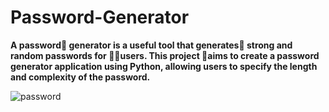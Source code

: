 # Password-Generator
**A password🔐 generator is a useful tool that generates💢 strong and
random passwords for 👨‍💻users. This project 🎯aims to create a
password generator application using Python, allowing users to
specify the length and complexity of the password.**

![password](https://github.com/jeetu-g2-1/CODSOFT/assets/122289085/2d023b06-9239-4054-bc14-64cc23a0dd59)
